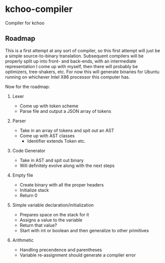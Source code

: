 # kchoo-compiler

Compiler for kchoo

## Roadmap

This is a first attempt at any sort of compiler, so this first attempt will just be a simple source-to-binary translation. Subsequent compilers will be properly split up into front- and back-ends, with an intermediate representation I come up with myself, then there will probably be optimizers, tree-shakers, etc. For now this will generate binaries for Ubuntu running on whichever Intel X86 processor this computer has.

Now for the roadmap:

1. Lexer
	- Come up with token scheme
	- Parse file and output a JSON array of tokens

1. Parser
	- Take in an array of tokens and spit out an AST
	- Come up with AST classes
		- Identifier extends Token etc. 

1. Code Generator
	- Take in AST and spit out binary
	- Will definitely evolve along with the next steps

1. Empty file
	- Create binary with all the proper headers
	- Initialize stack
	- Return 0

1. Simple variable declaration/initialization
	- Prepares space on the stack for it
	- Assigns a value to the variable
	- Return that value?
	- Start with int or boolean and then generalize to other primitives

1. Arithmetic
	- Handling precendence and parentheses
	- Variable re-assignment should generate a compiler error